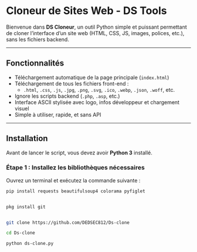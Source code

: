 
# Cloneur de Sites Web - DS Tools

Bienvenue dans **DS Cloneur**, un outil Python simple et puissant permettant de cloner l’interface d’un site web (HTML, CSS, JS, images, polices, etc.), sans les fichiers backend.

---

## Fonctionnalités

- Téléchargement automatique de la page principale (`index.html`)
- Téléchargement de tous les fichiers front-end :
  - `.html`, `.css`, `.js`, `.jpg`, `.png`, `.svg`, `.ico`, `.webp`, `.json`, `.woff`, etc.
- Ignore les scripts backend (`.php`, `.asp`, etc.)
- Interface ASCII stylisée avec logo, infos développeur et chargement visuel
- Simple à utiliser, rapide, et sans API

---

## Installation

Avant de lancer le script, vous devez avoir **Python 3** installé.

### Étape 1 : Installez les bibliothèques nécessaires

Ouvrez un terminal et exécutez la commande suivante :

```bash
pip install requests beautifulsoup4 colorama pyfiglet


pkg install git


git clone https://github.com/DEDSEC812/Ds-clone

cd Ds-clone

python ds-clone.py
